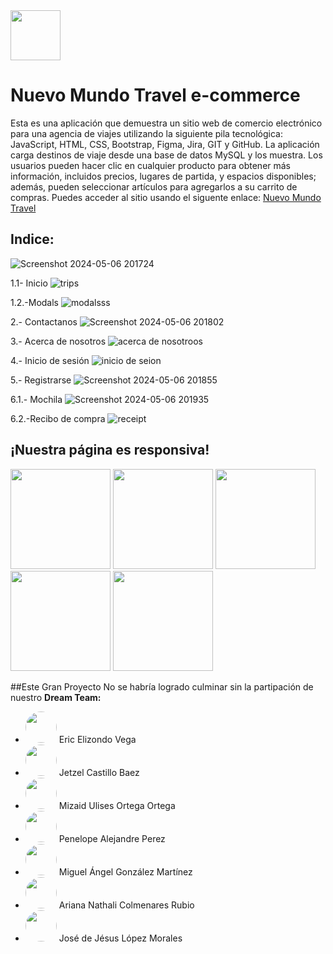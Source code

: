 <img src="https://github.com/Ulimax/E-commerce-Java.lio/assets/160265351/497f95d1-3a29-4153-8385-7b9568f69ec4" width="80" height="auto">


# Nuevo Mundo Travel e-commerce


<section>
 Esta es una aplicación que demuestra un sitio web de comercio electrónico para una agencia de viajes utilizando la siguiente pila tecnológica: JavaScript, HTML, CSS, Bootstrap, Figma, Jira, GIT y GitHub. La aplicación carga destinos de viaje desde una base de datos MySQL y los muestra. Los usuarios pueden hacer clic en cualquier producto para obtener más información, incluidos precios, lugares de partida, y espacios disponibles; además, pueden seleccionar artículos para agregarlos a su carrito de compras. Puedes acceder al sitio usando el siguente enlace:
<a href="https://nuevomundotravel.netlify.app/" target="_blank"> Nuevo Mundo Travel</a>
</section>

## Indice: 

![Screenshot 2024-05-06 201724](https://github.com/Ulimax/E-commerce-Java.lio/assets/160265351/fd309fac-bce8-4306-8eac-91ad6e50842f)


1.1- Inicio
![trips](https://github.com/Ulimax/E-commerce-Java.lio/assets/160265351/f9ef60cc-f88b-420b-9ba4-def3ad518aed)

  1.2.-Modals
![modalsss](https://github.com/Ulimax/E-commerce-Java.lio/assets/160265351/8d17896f-d569-4fa9-b9f1-ced3cc05162a)


2.- Contactanos
![Screenshot 2024-05-06 201802](https://github.com/Ulimax/E-commerce-Java.lio/assets/160265351/f93d3af2-1a44-47ee-93d7-bb08e806df7d)

3.- Acerca de nosotros 
![acerca de nosotroos](https://github.com/Ulimax/E-commerce-Java.lio/assets/160265351/25922e08-e54f-45db-91e6-2992114b2839)

4.- Inicio de sesión
![inicio de seion ](https://github.com/Ulimax/E-commerce-Java.lio/assets/160265351/d66204da-4631-4b7a-9caf-bfa0724f6d1b)

5.- Registrarse
![Screenshot 2024-05-06 201855](https://github.com/Ulimax/E-commerce-Java.lio/assets/160265351/3873cb9d-d759-40f9-8103-093b50b4a071)

6.1.- Mochila
![Screenshot 2024-05-06 201935](https://github.com/Ulimax/E-commerce-Java.lio/assets/160265351/5b793b54-ccef-4b2c-8d60-ea3ad96f948a)

 
6.2.-Recibo de compra 
![receipt](https://github.com/Ulimax/E-commerce-Java.lio/assets/160265351/0f158249-ac9c-4ef0-8e67-83a975dc945f)

## ¡Nuestra página es responsiva!
<section> 
<img src="https://github.com/Ulimax/E-commerce-Java.lio/assets/160265351/a995ef70-b21b-4e3e-a66b-f77ea3aa3692" width="160" height="auto">
 <img src="https://github.com/Ulimax/E-commerce-Java.lio/assets/160265351/951eae76-dcbd-4aac-94e6-599b8315479b" width="160" height="auto">
 <img src="https://github.com/Ulimax/E-commerce-Java.lio/assets/160265351/0dab9b0a-3d20-4657-9884-c51ff3a5eeba" width="160" height="auto">
 <img src="https://github.com/Ulimax/E-commerce-Java.lio/assets/160265351/d0a729c1-e2db-460d-9a54-7e8fbb9128b4" width="160" height="auto">
 <img src="https://github.com/Ulimax/E-commerce-Java.lio/assets/160265351/4eb6a2c5-09e0-4b3c-a6cf-6f48b23a79f3" width="160" height="auto">


</section>


##Este Gran Proyecto No se habría logrado culminar sin la partipación de nuestro **Dream Team:** 



+ <img src="https://avatars.githubusercontent.com/u/154300901?s=400&v=4" width="50" height="auto" style="border-radius: 50%;">  Eric Elizondo Vega  
+  <img src="https://avatars.githubusercontent.com/u/160265351?s=400&u=ff748f6309b4bb80b0d04535a352433a92879687&v=4" width="50" height="auto" style="border-radius: 50%;">  Jetzel Castillo Baez 
+  <img src="https://avatars.githubusercontent.com/u/111305296?v=4" width="50" height="auto" style="border-radius: 50%;">  Mizaid Ulises Ortega Ortega
+ <img src="https://avatars.githubusercontent.com/u/160263083?v=4" width="50" height="auto" style="border-radius: 50%;">  Penelope Alejandre Perez 
+ <img src="https://avatars.githubusercontent.com/u/157545685?v=4" width="50" height="auto" style="border-radius: 50%;">  Miguel Ángel González Martínez 
+ <img src="https://avatars.githubusercontent.com/u/160262662?v=4" width="50" height="auto" style="border-radius: 50%;">  Ariana Nathali Colmenares Rubio 
+ <img src="https://avatars.githubusercontent.com/u/160262027?v= " width="50" height="auto" style="border-radius: 50%;">  José de Jésus López Morales 


